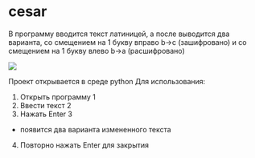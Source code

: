 # cesar
В программу вводится текст латиницей, а после выводится два варианта, со смещением на 1 букву вправо b->c (зашифровано) и со смещением на 1 букву влево b->a (расшифровано)

![](https://drive.google.com/file/d/1VTGQKHkLkp-HeR-6zEyYtD8wpGLVBurU/view?usp=sharing)

Проект открывается в среде python
Для использования:
1. Открыть программу 1
2. Ввести текст 2
3. Нажать Enter 3
* появится два варианта измененного текста
4. Повторно нажать Enter для закрытия
